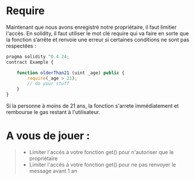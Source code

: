 # Require

Maintenant que nous avons enregistré notre propriétaire, il faut limitier l'accès.
En solidity, il faut utiliser le mot clé require qui va faire en sorte que la fonction s’arrête et renvoie une erreur si certaines conditions ne sont pas respectées :

```javascript
pragma solidity ^0.4.24;
contract Example {

	function olderThan21 (uint _age) public {
		require(_age > 21);
		// do your stuff
	}
}
```
Si la personne à moins de 21 ans, la fonction s'arrete immédiatement et rembourse le gas restant à l'utilisateur.

# A vous de jouer :
> * Limiter l'accés à votre fonction get() pour n'autoriser que le propriétaire
> * Limiter l'accés à votre fonction get() pour ne pas renvoyer le message avant 1 an
